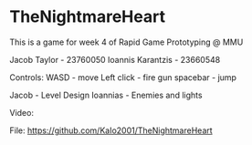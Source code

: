 # TheNightmareHeart
 This is a game for week 4 of Rapid Game Prototyping @ MMU

Jacob Taylor - 23760050
Ioannis Karantzis - 23660548

Controls: 
WASD - move
Left click -  fire gun
spacebar - jump

Jacob - Level Design
Ioannias - Enemies and lights

Video: 

File: https://github.com/KaIo2001/TheNightmareHeart
